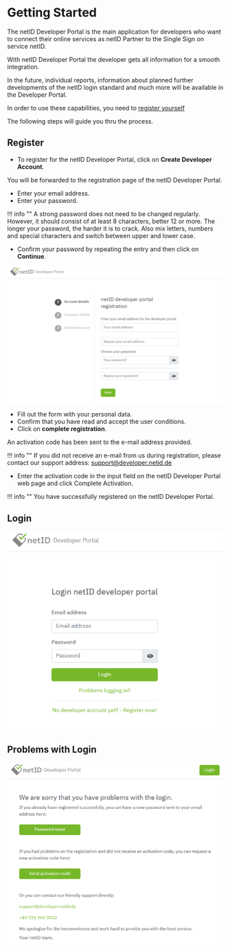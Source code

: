 # Getting Started

The netID Developer Portal is the main application for developers who want to connect their online services as netID Partner to the Single Sign on service netID.

With netID Developer Portal the developer gets all information for a smooth integration.

In the future, individual reports, information about planned further developments of the netID login standard and much more will be available in the Developer Portal.

In order to use these capabilities, you need to <a href="https://developer.netid.de" target="_blank">register yourself</a>

The following steps will guide you thru the process.

## Register

- To register for the netID Developer Portal, click on **Create Developer Account**.

You will be forwarded to the registration page of the netID Developer Portal.

- Enter your email address.
- Enter your password.

!!! info  ""
    A strong password does not need to be changed regularly. However, it should consist of at least 8 characters, better 12 or more. The longer your password, the harder it is to crack. Also mix letters, numbers and special characters and switch between upper and lower case.

-  Confirm your password by repeating the entry and then click on **Continue**.

![reg step 1](../images/devportal/netid_dev_portal_register_step_one.png)

-  Fill out the form with your personal data.
-  Confirm that you have read and accept the user conditions. 
-  Click on **complete registration**.
   
An activation code has been sent to the e-mail address provided.

!!! info ""
    If you did not receive an e-mail from us during registration, please contact our support address: support@developer.netid.de

-  Enter the activation code in the input field on the netID Developer Portal web page and click Complete Activation.

!!! info ""
    You have successfully registered on the netID Developer Portal.

## Login

![login](../images/devportal/netid_dev_portal_login.png)



## Problems with Login

![problems login](../images/devportal/netid_dev_portal_problems_login.png)